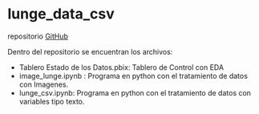 # lunge_data_csv

repositorio [GitHub](https://github.com/SantiagoDrckr/lunge_data_csv/edit/main/README.md)

Dentro del repositorio se encuentran los archivos:
- Tablero Estado de los Datos.pbix: Tablero de Control con EDA
- image_lunge.ipynb : Programa en python con el tratamiento de datos con Imagenes.
- lunge_csv.ipynb: Programa en python con el tratamiento de datos con variables tipo texto.
